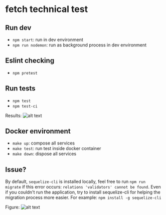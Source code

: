 # fetch technical test
## Run dev
- `npm start`: run in dev environment
- `npm run nodemon`: run as background process in dev environment

## Eslint checking
- `npm pretest`

## Run tests
- `npm test`
- `npm test-ci`

Results:
![alt text](https://prnt.sc/opbqfc "Test cases passed")

## Docker environment
- `make up`: compose all services
- `make test`: run test inside docker container
- `make down`: dispose all services

## Issue?
By default, `sequelize-cli` is installed locally, feel free to run `npm run migrate` if this error occurs: `relations 'validators' cannot be found`.
Even if you couldn't run the application, try to install sequelize-cli for helping the migration process more easier. For example: `npm install -g sequelize-cli`

Figure:
![alt text](https://prnt.sc/opbptw "Migration running")
